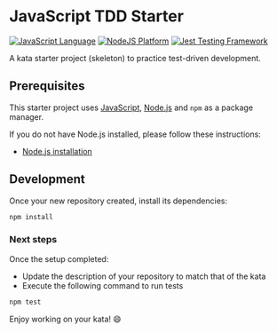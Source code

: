 # JavaScript TDD Starter

[![JavaScript Language](https://img.shields.io/badge/language-JavaScript-F7DF1E.svg?logo=JavaScript)][1]
[![NodeJS Platform](https://img.shields.io/badge/platform-NodeJS-339933.svg?logo=Node.js)][2]
[![Jest Testing Framework](https://img.shields.io/badge/testing%20framework-Jest-C21325.svg?logo=Jest)][3]

A kata starter project (skeleton) to practice test-driven development.

## Prerequisites

This starter project uses [JavaScript][1], [Node.js][2] and `npm` as a package manager.

If you do not have Node.js installed, please follow these instructions:
- [Node.js installation][4]

## Development

Once your new repository created,  install its dependencies:

```bash
npm install
```
### Next steps

Once the setup completed:
- Update the description of your repository to match that of the kata
- Execute the following command to run tests

```bash
npm test
```

Enjoy working on your kata! :smile:


[1]: https://www.javascript.com/
[2]: https://nodejs.org/en/
[3]: https://jestjs.io/
[4]: https://nodejs.org/en/download/